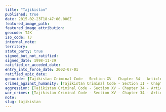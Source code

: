 ```yaml
---
title: "Tajikistan"
published: true
date: 2015-02-23T18:47:00.000Z
featured_image_path:
featured_image_attribution:
geocode: TJK
iso_code: TJ
internal_note:
territory:
state_party: true
signed_but_not_ratified:
signed_date: 1998-11-29
ratified_or_acceded_date:
entry_into_force_date: 2002-07-01
ratified_apic_date:
genocide: [Tajikistan Criminal Code - Section XV - Chapter 34 - Article 398](https://iccdb.hrlc.net/data/doc/198/keyword/46/)
crimes_against_humanity: [Tajikistan Criminal Code - Section II - Chapter 3 - Article 18](https://iccdb.hrlc.net/data/doc/198/keyword/13/)
aggression: [Tajikistan Criminal Code - Section XV - Chapter 34 - Article 395](https://iccdb.hrlc.net/data/doc/198/keyword/1/)
war_crimes: [Tajikistan Criminal Code - Section XV - Chapter 34 - Article 403](https://iccdb.hrlc.net/data/doc/198/keyword/145/)
note:
slug: tajikistan
---
```

